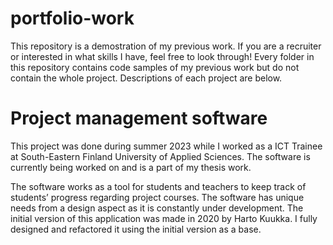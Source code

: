 # portfolio-work
This repository is a demostration of my previous work. If you are a recruiter or interested in what skills I have, feel free to look through! Every folder in this repository contains code samples of my previous work but do not contain the whole project. Descriptions of each project are below.

# Project management software
This project was done during summer 2023 while I worked as a ICT Trainee at South-Eastern Finland University of Applied Sciences. The software is currently being worked on and is a part of my thesis work.

The software works as a tool for students and teachers to keep track of students’ progress regarding project courses. The software has unique needs from a design aspect as it is constantly under development. The initial version of this application was made in 2020 by Harto Kuukka. I fully designed and refactored it using the initial version as a base.
